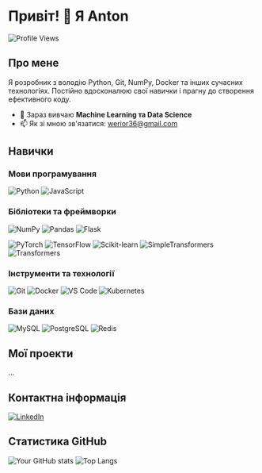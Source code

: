 # Привіт! 👋 Я Anton

![Profile Views](https://komarev.com/ghpvc/?username=Anton293&color=blueviolet)

## Про мене

Я розробник з володію Python, Git, NumPy, Docker та інших сучасних технологіях. Постійно вдосконалюю свої навички і прагну до створення ефективного коду.

- 🌱 Зараз вивчаю **Machine Learning та Data Science**
- 📫 Як зі мною зв'язатися: [werior36@gmail.com](mailto:werior36@gmail.com)

## Навички

### Мови програмування
![Python](https://img.shields.io/badge/-Python-3776AB?style=flat-square&logo=python&logoColor=white)
![JavaScript](https://img.shields.io/badge/-JavaScript-F7DF1E?style=flat-square&logo=javascript&logoColor=black)
<!--
![Java](https://img.shields.io/badge/-Java-007396?style=flat-square&logo=java&logoColor=white)
![Go](https://img.shields.io/badge/-Go-00ADD8?style=flat-square&logo=go&logoColor=white)
-->

### Бібліотеки та фреймворки
![NumPy](https://img.shields.io/badge/-NumPy-013243?style=flat-square&logo=numpy&logoColor=white)
![Pandas](https://img.shields.io/badge/-Pandas-150458?style=flat-square&logo=pandas&logoColor=white)
![Flask](https://img.shields.io/badge/-Flask-000000?style=flat-square&logo=flask&logoColor=white)
<!--
![React.js](https://img.shields.io/badge/-React.js-61DAFB?style=flat-square&logo=react&logoColor=white)
-->
![PyTorch](https://img.shields.io/badge/-PyTorch-EE4C2C?style=flat-square&logo=pytorch&logoColor=white)
![TensorFlow](https://img.shields.io/badge/-TensorFlow-FF6F00?style=flat-square&logo=tensorflow&logoColor=white)
![Scikit-learn](https://img.shields.io/badge/-Scikit--learn-F7931E?style=flat-square&logo=scikit-learn&logoColor=white)
![SimpleTransformers](https://img.shields.io/badge/-SimpleTransformers-000000?style=flat-square)
![Transformers](https://img.shields.io/badge/-Transformers-3178C6?style=flat-square)

### Інструменти та технології
![Git](https://img.shields.io/badge/-Git-F05032?style=flat-square&logo=git&logoColor=white)
![Docker](https://img.shields.io/badge/-Docker-2496ED?style=flat-square&logo=docker&logoColor=white)
![VS Code](https://img.shields.io/badge/-VS%20Code-007ACC?style=flat-square&logo=visual-studio-code&logoColor=white)
![Kubernetes](https://img.shields.io/badge/-Kubernetes-326CE5?style=flat-square&logo=kubernetes&logoColor=white)

<!--
### DevOps
![GitHub Actions](https://img.shields.io/badge/-GitHub%20Actions-2088FF?style=flat-square&logo=github-actions&logoColor=white)
![Travis CI](https://img.shields.io/badge/-Travis%20CI-3EAAAF?style=flat-square&logo=travis-ci&logoColor=white)
-->

### Бази даних
![MySQL](https://img.shields.io/badge/-MySQL-4479A1?style=flat-square&logo=mysql&logoColor=white)
![PostgreSQL](https://img.shields.io/badge/-PostgreSQL-336791?style=flat-square&logo=postgresql&logoColor=white)
![Redis](https://img.shields.io/badge/-Redis-DC382D?style=flat-square&logo=redis&logoColor=white)


## Мої проекти

...

## Контактна інформація

[![LinkedIn](https://img.shields.io/badge/-LinkedIn-0077B5?style=flat-square&logo=linkedin&logoColor=white)](https://www.linkedin.com/in/anton-harkushyn-124bba310/)

## Статистика GitHub

![Your GitHub stats](https://github-readme-stats.vercel.app/api?username=Anton293&show_icons=true&theme=radical)
![Top Langs](https://github-readme-stats.vercel.app/api/top-langs/?username=Anton293&layout=compact&theme=radical)

